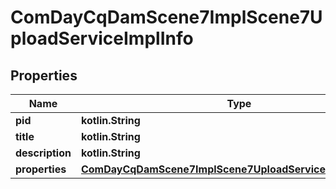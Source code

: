 
# ComDayCqDamScene7ImplScene7UploadServiceImplInfo

## Properties
Name | Type | Description | Notes
------------ | ------------- | ------------- | -------------
**pid** | **kotlin.String** |  |  [optional]
**title** | **kotlin.String** |  |  [optional]
**description** | **kotlin.String** |  |  [optional]
**properties** | [**ComDayCqDamScene7ImplScene7UploadServiceImplProperties**](ComDayCqDamScene7ImplScene7UploadServiceImplProperties.md) |  |  [optional]



